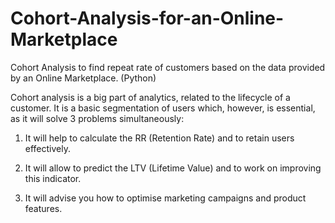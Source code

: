 # Cohort-Analysis-for-an-Online-Marketplace
Cohort Analysis to find repeat rate of customers based on the data provided by an Online Marketplace. (Python)

Cohort analysis is a big part of analytics, related to the lifecycle of a customer. It is a basic segmentation of users which, however, is essential, as it will solve 3 problems simultaneously:

1. It will help to calculate the RR (Retention Rate) and to retain users effectively.

2. It will allow to predict the LTV (Lifetime Value) and to work on improving this indicator.

3. It will advise you how to optimise marketing campaigns and product features.
